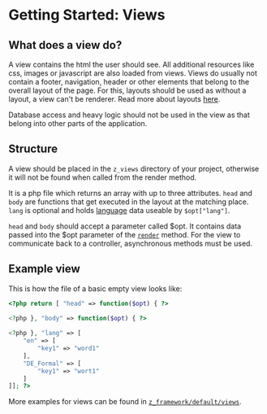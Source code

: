 # Getting Started: Views
## What does a view do?
A view contains the html the user should see. All additional resources like css, images or javascript are also loaded from views. Views do usually not contain a footer, navigation, header or other elements that belong to the overall layout of the page. For this, layouts should be used as without a layout, a view can't be renderer. Read more about layouts [here](Using-a-layout-in-your-project).

Database access and heavy logic should not be used in the view as that belong into other parts of the application.

## Structure
A view should be placed in the `z_views` directory of your project, otherwise it will not be found when called from the render method.

It is a php file which returns an array with up to three attributes. `head` and `body` are functions that get executed in the layout at the matching place. `lang` is optional and holds [language](Translations-for-multiple-languages) data useable by `$opt["lang"]`.

`head` and `body` should accept a parameter called $opt. It contains data passed into the $opt parameter of the [`render`](https://zdoc.zierhut-it.de/classes/Response.html#method_render) method. For the view to communicate back to a controller, asynchronous methods must be used.

## Example view
This is how the file of a basic empty view looks like:
```php
<?php return [ "head" => function($opt) { ?>
        
<?php }, "body" => function($opt) { ?> 

<?php }, "lang" => [
    "en" => [
        "key1" => "word1"
    ],
    "DE_Formal" => [
        "key1" => "wort1"
    ]
]]; ?>
```

More examples for views can be found in [`z_framework/default/views`](https://git.zierhut-it.de/Zierhut-IT/z_framework/src/branch/DEV/default/views).
